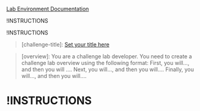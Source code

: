 [Lab Environment Documentation](https://labondemand.com/LabProfile/Instructions/111497 "Lab Environment Documentation")

!INSTRUCTIONS[](https://raw.githubusercontent.com/LODSContent/Challenge-GoldCopy-Content/main/challenge-standard-logos.md)

!INSTRUCTIONS[](https://raw.githubusercontent.com/LODSContent/Challenge-V2-Framework/master/Templates/LevelSpecific/Logos/@lab.Variable(difficulty).md)

>[challenge-title]: [Set your title here](https://lodmanuals.blob.core.windows.net/lms/CLabsInstTemplate/Title.png "Guidance on creating great titles")

>[overview]: You are a challenge lab developer. You need to create a challenge lab overview using the following format: First, you will…, and then you will …. Next, you will…, and then you will…. Finally, you will…, and then you will….

<!---
>
> [Overview Guidance](https://lodmanuals.blob.core.windows.net/lms/CLabsInstTemplate/Challenge%20Labs%20Overview%20Section.png "How to write a great overview")
--->


!INSTRUCTIONS[](https://raw.githubusercontent.com/LODSContent/Challenge-V2-Framework/master/Templates/LabHelp.md)
===